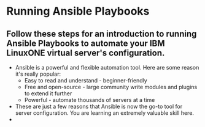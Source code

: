 # Running Ansible Playbooks
## Follow these steps for an introduction to running Ansible Playbooks to automate your IBM LinuxONE virtual server's configuration.
* Ansible is a powerful and flexible automation tool. Here are some reason it's really popular:
    - Easy to read and understand - beginner-friendly
    - Free and open-source - large community write modules and plugins to extend it further
    - Powerful - automate thousands of servers at a time
* These are just a few reasons that Ansible is now the go-to tool for server configuration. You are learning an extremely valuable skill here.
* 